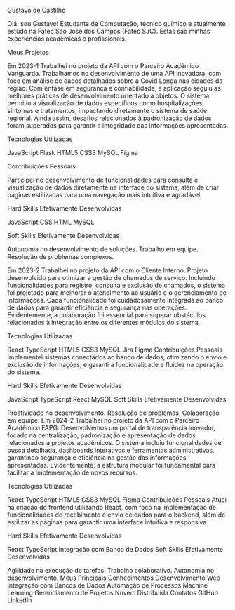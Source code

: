 Gustavo de Castilho

Olá, sou Gustavo!
Estudante de Computação, técnico químico e atualmente estudo na Fatec São José dos Campos (Fatec SJC). Estas são minhas experiências acadêmicas e profissionais.

Meus Projetos

Em 2023-1 Trabalhei no projeto da API com o Parceiro Acadêmico Vanguarda. Trabalhamos no desenvolvimento de uma API inovadora, com foco em análise de dados detalhados sobre a Covid Longa nas cidades da região. Com ênfase em segurança e confiabilidade, a aplicação seguiu as melhores práticas de desenvolvimento orientado a objetos. O sistema permitiu a visualização de dados específicos como hospitalizações, sintomas e tratamentos, impactando diretamente o sistema de saúde regional. Ainda assim, desafios relacionados à padronização de dados foram superados para garantir a integridade das informações apresentadas.

Tecnologias Utilizadas

JavaScript
Flask
HTML5
CSS3
MySQL
Figma

Contribuições Pessoais

Participei no desenvolvimento de funcionalidades para consulta e visualização de dados diretamente na interface do sistema, além de criar páginas estilizadas para uma navegação mais intuitiva e agradável.

Hard Skills Efetivamente Desenvolvidas

JavaScript
CSS
HTML
MySQL

Soft Skills Efetivamente Desenvolvidas

Autonomia no desenvolvimento de soluções.
Trabalho em equipe.
Resolução de problemas complexos.

Em 2023-2 Trabalhei no projeto da API com o Cliente Interno. Projeto desenvolvido para otimizar a gestão de chamados de serviço. Incluindo funcionalidades para registro, consulta e exclusão de chamados, o sistema foi projetado para melhorar o atendimento ao usuário e o gerenciamento de informações. Cada funcionalidade foi cuidadosamente integrada ao banco de dados para garantir eficiência e segurança nas operações. Evidentemente, a colaboração foi essencial para superar obstáculos relacionados à integração entre os diferentes módulos do sistema.

Tecnologias Utilizadas

React
TypeScript
HTML5
CSS3
MySQL
Jira
Figma
Contribuições Pessoais
Implementei sistemas conectados ao banco de dados, otimizando o envio e exclusão de informações, e garanti a funcionalidade e fluidez na operação do sistema.

Hard Skills Efetivamente Desenvolvidas

JavaScript
TypeScript
React
MySQL
Soft Skills Efetivamente Desenvolvidas

Proatividade no desenvolvimento.
Resolução de problemas.
Colaboração em equipe.
Em 2024-2 Trabalhei no projeto da API com o Parceiro Acadêmico FAPG.
Desenvolvemos um portal de transparência inovador, focado na centralização, padronização e apresentação de dados relacionados a projetos acadêmicos. O sistema incluiu funcionalidades de busca detalhada, dashboards interativos e ferramentas administrativas, garantindo segurança e eficiência na gestão das informações apresentadas. Evidentemente, a estrutura modular foi fundamental para facilitar a implementação de novos recursos.

Tecnologias Utilizadas

React
TypeScript
HTML5
CSS3
MySQL
Figma
Contribuições Pessoais
Atuei na criação do frontend utilizando React, com foco na implementação de funcionalidades de recebimento e envio de dados para o backend, além de estilizar as páginas para garantir uma interface intuitiva e responsiva.

Hard Skills Efetivamente Desenvolvidas

React
TypeScript
Integração com Banco de Dados
Soft Skills Efetivamente Desenvolvidas

Agilidade na execução de tarefas.
Trabalho colaborativo.
Autonomia no desenvolvimento.
Meus Principais Conhecimentos
Desenvolvimento Web
Integração com Bancos de Dados
Automação de Processos
Machine Learning
Gerenciamento de Projetos
Nuvem Distribuída
Contatos
GitHub
LinkedIn
